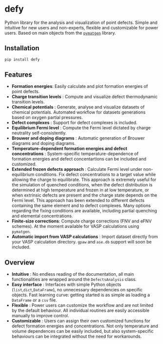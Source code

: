 # defy

Python library for the analysis and visualization of point defects. Simple and intuitive for new users and non-experts, flexible and customizable for power users. Based on main objects from the [`pymatgen`](https://pymatgen.org/) library.


## Installation

```python
pip install defy
```

## Features 

- **Formation energies**: Easily calculate and plot formation energies of point defects.
- **Charge transition levels** : Compute and visualize defect thermodynamic transition levels.
- **Chemical potentials** : Generate, analyse and visualize datasets of chemical potentials. Automated workflow for datasets generations based on oxygen partial pressures. 
- **Defect complexes** : Support for defect complexes is included. 
- **Equilibrium Fermi level** : Compute the Fermi level dictated by charge neutrality self-consistently.
- **Brouwer and doping diagrams** : Automatic generation of Brouwer diagrams and doping diagrams.
- **Temperature-dependent formation energies and defect concentrations** : System-specific temperature-dependence of formation energies and defect concentartions can be included and customized.
- **Extended frozen defects approach** : Calculate Fermi level under non-equilibrium conditions. Fix defect concentrations to a target value while allowing the charge to equilibrate. This approach is extremely useful for the simulation of quenched conditions, when the defect distribution is determined at high temperature and frozen in at low temperature, or when extrinsic defects are present and the charge state depends on the Fermi level. This approach has been extended to different defects containing the same element and to defect complexes. Many options regarding the fixing conditions are available, including partial quenching and elemental concentrations.
- **Finite-size corrections**: Compute charge corrections (FNV and eFNV schemes). At the moment available for VASP calculations using `pymatgen`.
- **Automatic import from VASP calculations** : Import dataset directly from your VASP calculation directory. `gpaw` and `ase.db` support will soon be included.

## Overview
- **Intuitive** : No endless reading of the documentation, all main functionalities are wrapped around the `DefectsAnalysis` class.
- **Easy interface** : Interfaces with simple Python objects (`list`,`dict`,`DataFrame`), no unnecessary dependencies on specific objects. Fast learning curve: getting started is as simple as loading a `DataFrame` or a `csv` file.
- **Flexible** : Power users can customize the workflow and are not limited by the default behaviour. All individual routines are easily accessible manually to improve control.
- **Customizable** : Users can assign their own customized functions for defect formation energies and concentrations. Not only temperature and volume dependences can be easily included, but also system-specific behaviours can be integrated without the need for workarounds. 
